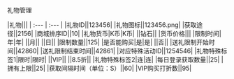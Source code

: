 


礼物管理

|礼物|||
| :--- | :--- |
|礼物ID||123456||礼物图标||123456.png||获取途径||2156||商城排序ID||10||礼物货币|K币|K币|||钻石|||货币价格||||限制时间|年|年|||月||||日|||限制数量||125||是否能购买|是|是|||否|||送礼限制开始时间||42860||送礼限制结束时间||42861||对应特殊活动ID||1254546||礼物特殊标签1|限时|限时|||VIP||||8.5折|||礼物特殊标签2|连|连||每日登录获取数量||25||拥有上限||25||获取间隔时间（单位：S）||60||VIP购买打折数||95|




